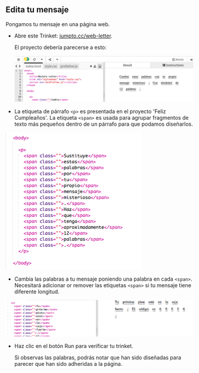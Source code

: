 ## Edita tu mensaje

Pongamos tu mensaje en una página web.

+ Abre este Trinket: <a href="http://jumpto.cc/web-letter" target="_blank">jumpto.cc/web-letter</a>.
    
    El proyecto debería parecerse a esto:
    
    ![captura de pantalla](images/letter-starter.png)

+ La etiqueta de párrafo `<p>` es presentada en el proyecto 'Feliz Cumpleaños'. La etiqueta `<span>` es usada para agrupar fragmentos de texto más pequeños dentro de un párrafo para que podamos diseñarlos.

![captura de pantalla](images/letter-placeholder.png)

+ Cambia las palabras a tu mensaje poniendo una palabra en cada `<span>`. Necesitará adicionar or remover las etiquetas `<span>` si tu mensaje tiene diferente longitud. 

![captura de pantalla](images/letter-message.png)

+ Haz clic en el botón Run para verificar tu trinket.
    
    Si observas las palabras, podrás notar que han sido diseñadas para parecer que han sido adheridas a la página.